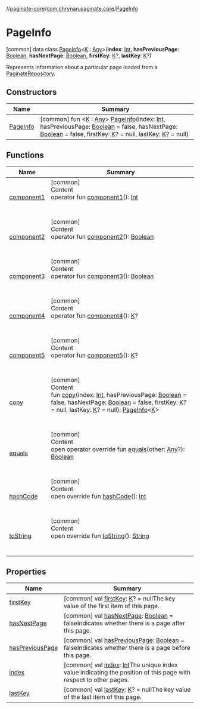 //[paginate-core](../../index.md)/[com.chrynan.paginate.core](../index.md)/[PageInfo](index.md)



# PageInfo  
 [common] data class [PageInfo](index.md)<[K](index.md) : [Any](https://kotlinlang.org/api/latest/jvm/stdlib/kotlin/-any/index.html)>(**index**: [Int](https://kotlinlang.org/api/latest/jvm/stdlib/kotlin/-int/index.html), **hasPreviousPage**: [Boolean](https://kotlinlang.org/api/latest/jvm/stdlib/kotlin/-boolean/index.html), **hasNextPage**: [Boolean](https://kotlinlang.org/api/latest/jvm/stdlib/kotlin/-boolean/index.html), **firstKey**: [K](index.md)?, **lastKey**: [K](index.md)?)

Represents information about a particular page loaded from a [PaginateRepository](../-paginate-repository/index.md).

   


## Constructors  
  
|  Name|  Summary| 
|---|---|
| <a name="com.chrynan.paginate.core/PageInfo/PageInfo/#kotlin.Int#kotlin.Boolean#kotlin.Boolean#TypeParam(bounds=[kotlin.Any])?#TypeParam(bounds=[kotlin.Any])?/PointingToDeclaration/"></a>[PageInfo](-page-info.md)| <a name="com.chrynan.paginate.core/PageInfo/PageInfo/#kotlin.Int#kotlin.Boolean#kotlin.Boolean#TypeParam(bounds=[kotlin.Any])?#TypeParam(bounds=[kotlin.Any])?/PointingToDeclaration/"></a> [common] fun <[K](index.md) : [Any](https://kotlinlang.org/api/latest/jvm/stdlib/kotlin/-any/index.html)> [PageInfo](-page-info.md)(index: [Int](https://kotlinlang.org/api/latest/jvm/stdlib/kotlin/-int/index.html), hasPreviousPage: [Boolean](https://kotlinlang.org/api/latest/jvm/stdlib/kotlin/-boolean/index.html) = false, hasNextPage: [Boolean](https://kotlinlang.org/api/latest/jvm/stdlib/kotlin/-boolean/index.html) = false, firstKey: [K](index.md)? = null, lastKey: [K](index.md)? = null)   <br>


## Functions  
  
|  Name|  Summary| 
|---|---|
| <a name="com.chrynan.paginate.core/PageInfo/component1/#/PointingToDeclaration/"></a>[component1](component1.md)| <a name="com.chrynan.paginate.core/PageInfo/component1/#/PointingToDeclaration/"></a>[common]  <br>Content  <br>operator fun [component1](component1.md)(): [Int](https://kotlinlang.org/api/latest/jvm/stdlib/kotlin/-int/index.html)  <br><br><br>
| <a name="com.chrynan.paginate.core/PageInfo/component2/#/PointingToDeclaration/"></a>[component2](component2.md)| <a name="com.chrynan.paginate.core/PageInfo/component2/#/PointingToDeclaration/"></a>[common]  <br>Content  <br>operator fun [component2](component2.md)(): [Boolean](https://kotlinlang.org/api/latest/jvm/stdlib/kotlin/-boolean/index.html)  <br><br><br>
| <a name="com.chrynan.paginate.core/PageInfo/component3/#/PointingToDeclaration/"></a>[component3](component3.md)| <a name="com.chrynan.paginate.core/PageInfo/component3/#/PointingToDeclaration/"></a>[common]  <br>Content  <br>operator fun [component3](component3.md)(): [Boolean](https://kotlinlang.org/api/latest/jvm/stdlib/kotlin/-boolean/index.html)  <br><br><br>
| <a name="com.chrynan.paginate.core/PageInfo/component4/#/PointingToDeclaration/"></a>[component4](component4.md)| <a name="com.chrynan.paginate.core/PageInfo/component4/#/PointingToDeclaration/"></a>[common]  <br>Content  <br>operator fun [component4](component4.md)(): [K](index.md)?  <br><br><br>
| <a name="com.chrynan.paginate.core/PageInfo/component5/#/PointingToDeclaration/"></a>[component5](component5.md)| <a name="com.chrynan.paginate.core/PageInfo/component5/#/PointingToDeclaration/"></a>[common]  <br>Content  <br>operator fun [component5](component5.md)(): [K](index.md)?  <br><br><br>
| <a name="com.chrynan.paginate.core/PageInfo/copy/#kotlin.Int#kotlin.Boolean#kotlin.Boolean#TypeParam(bounds=[kotlin.Any])?#TypeParam(bounds=[kotlin.Any])?/PointingToDeclaration/"></a>[copy](copy.md)| <a name="com.chrynan.paginate.core/PageInfo/copy/#kotlin.Int#kotlin.Boolean#kotlin.Boolean#TypeParam(bounds=[kotlin.Any])?#TypeParam(bounds=[kotlin.Any])?/PointingToDeclaration/"></a>[common]  <br>Content  <br>fun [copy](copy.md)(index: [Int](https://kotlinlang.org/api/latest/jvm/stdlib/kotlin/-int/index.html), hasPreviousPage: [Boolean](https://kotlinlang.org/api/latest/jvm/stdlib/kotlin/-boolean/index.html) = false, hasNextPage: [Boolean](https://kotlinlang.org/api/latest/jvm/stdlib/kotlin/-boolean/index.html) = false, firstKey: [K](index.md)? = null, lastKey: [K](index.md)? = null): [PageInfo](index.md)<[K](index.md)>  <br><br><br>
| <a name="kotlin/Any/equals/#kotlin.Any?/PointingToDeclaration/"></a>[equals](../-paginate-repository/-companion/index.md#%5Bkotlin%2FAny%2Fequals%2F%23kotlin.Any%3F%2FPointingToDeclaration%2F%5D%2FFunctions%2F-785684615)| <a name="kotlin/Any/equals/#kotlin.Any?/PointingToDeclaration/"></a>[common]  <br>Content  <br>open operator override fun [equals](../-paginate-repository/-companion/index.md#%5Bkotlin%2FAny%2Fequals%2F%23kotlin.Any%3F%2FPointingToDeclaration%2F%5D%2FFunctions%2F-785684615)(other: [Any](https://kotlinlang.org/api/latest/jvm/stdlib/kotlin/-any/index.html)?): [Boolean](https://kotlinlang.org/api/latest/jvm/stdlib/kotlin/-boolean/index.html)  <br><br><br>
| <a name="kotlin/Any/hashCode/#/PointingToDeclaration/"></a>[hashCode](../-paginate-repository/-companion/index.md#%5Bkotlin%2FAny%2FhashCode%2F%23%2FPointingToDeclaration%2F%5D%2FFunctions%2F-785684615)| <a name="kotlin/Any/hashCode/#/PointingToDeclaration/"></a>[common]  <br>Content  <br>open override fun [hashCode](../-paginate-repository/-companion/index.md#%5Bkotlin%2FAny%2FhashCode%2F%23%2FPointingToDeclaration%2F%5D%2FFunctions%2F-785684615)(): [Int](https://kotlinlang.org/api/latest/jvm/stdlib/kotlin/-int/index.html)  <br><br><br>
| <a name="kotlin/Any/toString/#/PointingToDeclaration/"></a>[toString](../-paginate-repository/-companion/index.md#%5Bkotlin%2FAny%2FtoString%2F%23%2FPointingToDeclaration%2F%5D%2FFunctions%2F-785684615)| <a name="kotlin/Any/toString/#/PointingToDeclaration/"></a>[common]  <br>Content  <br>open override fun [toString](../-paginate-repository/-companion/index.md#%5Bkotlin%2FAny%2FtoString%2F%23%2FPointingToDeclaration%2F%5D%2FFunctions%2F-785684615)(): [String](https://kotlinlang.org/api/latest/jvm/stdlib/kotlin/-string/index.html)  <br><br><br>


## Properties  
  
|  Name|  Summary| 
|---|---|
| <a name="com.chrynan.paginate.core/PageInfo/firstKey/#/PointingToDeclaration/"></a>[firstKey](first-key.md)| <a name="com.chrynan.paginate.core/PageInfo/firstKey/#/PointingToDeclaration/"></a> [common] val [firstKey](first-key.md): [K](index.md)? = nullThe key value of the first item of this page.   <br>
| <a name="com.chrynan.paginate.core/PageInfo/hasNextPage/#/PointingToDeclaration/"></a>[hasNextPage](has-next-page.md)| <a name="com.chrynan.paginate.core/PageInfo/hasNextPage/#/PointingToDeclaration/"></a> [common] val [hasNextPage](has-next-page.md): [Boolean](https://kotlinlang.org/api/latest/jvm/stdlib/kotlin/-boolean/index.html) = falseIndicates whether there is a page after this page.   <br>
| <a name="com.chrynan.paginate.core/PageInfo/hasPreviousPage/#/PointingToDeclaration/"></a>[hasPreviousPage](has-previous-page.md)| <a name="com.chrynan.paginate.core/PageInfo/hasPreviousPage/#/PointingToDeclaration/"></a> [common] val [hasPreviousPage](has-previous-page.md): [Boolean](https://kotlinlang.org/api/latest/jvm/stdlib/kotlin/-boolean/index.html) = falseIndicates whether there is a page before this page.   <br>
| <a name="com.chrynan.paginate.core/PageInfo/index/#/PointingToDeclaration/"></a>[index](--index--.md)| <a name="com.chrynan.paginate.core/PageInfo/index/#/PointingToDeclaration/"></a> [common] val [index](--index--.md): [Int](https://kotlinlang.org/api/latest/jvm/stdlib/kotlin/-int/index.html)The unique index value indicating the position of this page with respect to other pages.   <br>
| <a name="com.chrynan.paginate.core/PageInfo/lastKey/#/PointingToDeclaration/"></a>[lastKey](last-key.md)| <a name="com.chrynan.paginate.core/PageInfo/lastKey/#/PointingToDeclaration/"></a> [common] val [lastKey](last-key.md): [K](index.md)? = nullThe key value of the last item of this page.   <br>

